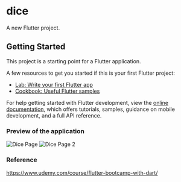 # dice

A new Flutter project.

## Getting Started

This project is a starting point for a Flutter application.

A few resources to get you started if this is your first Flutter project:

- [Lab: Write your first Flutter app](https://docs.flutter.dev/get-started/codelab)
- [Cookbook: Useful Flutter samples](https://docs.flutter.dev/cookbook)

For help getting started with Flutter development, view the
[online documentation](https://docs.flutter.dev/), which offers tutorials,
samples, guidance on mobile development, and a full API reference.

### Preview of the application
![Dice Page](https://github.com/23Coffee/Mobile_Application_Project/assets/122808660/30ebd5db-131f-4c15-a697-0262cecbd8b8)
![Dice Page 2](https://github.com/23Coffee/Mobile_Application_Project/assets/122808660/0ac6b7c1-05d0-481a-89c8-9c56f8c48ed2)

### Reference
https://www.udemy.com/course/flutter-bootcamp-with-dart/
